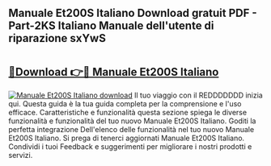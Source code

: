 ## Manuale Et200S Italiano Download gratuit PDF - Part-2KS Italiano Manuale dell'utente di riparazione sxYwS

# <h2><a href="http://dfdsk30.blite.top/?on=Manuale+Et200S+Italiano">🔗Download 👉🔴 Manuale Et200S Italiano</a></h2>

[![Manuale Et200S Italiano download](https://i.imgur.com/lujVjoI.png)](http://dfdsk30.blite.top/?on=Manuale+Et200S+Italiano)
Il tuo viaggio con il REDDDDDDD inizia qui. Questa guida è la tua guida completa per la comprensione e l'uso efficace. Caratteristiche e funzionalità questa sezione spiega le diverse funzionalità e funzionalità del tuo nuovo Manuale Et200S Italiano. Goditi la perfetta integrazione Dell'elenco delle funzionalità nel tuo nuovo Manuale Et200S Italiano. Si prega di tenerci aggiornati Manuale Et200S Italiano. Condividi i tuoi Feedback e suggerimenti per migliorare i nostri prodotti e servizi.
